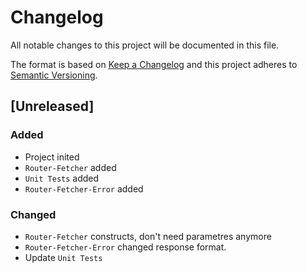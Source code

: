 # Changelog
All notable changes to this project will be documented in this file.

The format is based on [Keep a Changelog](http://keepachangelog.com/en/1.0.0/)
and this project adheres to [Semantic Versioning](http://semver.org/spec/v2.0.0.html).

## [Unreleased]
### Added
- Project inited
- `Router-Fetcher` added
- `Unit Tests` added
- `Router-Fetcher-Error` added
### Changed
- `Router-Fetcher` constructs, don't need parametres anymore
- `Router-Fetcher-Error` changed response format.
- Update `Unit Tests`

